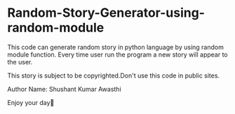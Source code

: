 # Random-Story-Generator-using-random-module
This code can generate random story in python language by using random module function. Every time user run the program a new story will appear to the user.

This story is subject to be copyrighted.Don't use this code in public sites.

Author Name: Shushant Kumar Awasthi


Enjoy your day🙂
